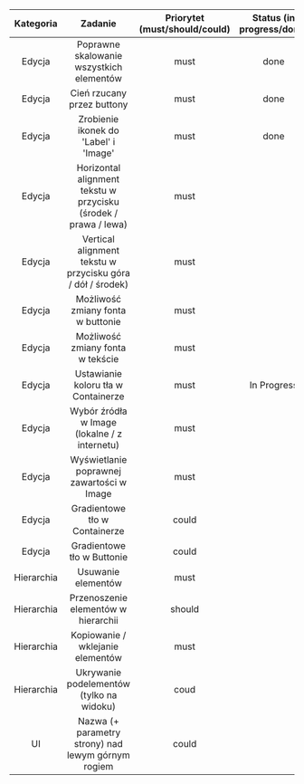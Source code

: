 |  Kategoria | Zadanie | Priorytet (must/should/could) | Status (in progress/done) | Owner |
| :---: | :---: | :---: | :---: | :---: |
|  Edycja | Poprawne skalowanie wszystkich elementów | must | done | Marek |
|  Edycja | Cień rzucany przez buttony | must | done | Marek |
|  Edycja | Zrobienie ikonek do 'Label' i 'Image' | must | done | Marek |
|  Edycja | Horizontal alignment tekstu w przycisku (środek / prawa / lewa) | must |  |  |
|  Edycja | Vertical alignment tekstu w przycisku góra / dół / środek) | must |  |  |
|  Edycja | Możliwość zmiany fonta w buttonie | must |  |  |
|  Edycja | Możliwość zmiany fonta w tekście | must |  |  |
|  Edycja | Ustawianie koloru tła w Containerze | must | In Progress | Kuba |
|  Edycja | Wybór źródła w Image (lokalne / z internetu) | must |  |  |
|  Edycja | Wyświetlanie poprawnej zawartości w Image | must |  |  |
|  Edycja | Gradientowe tło w Containerze | could |  |  |
|  Edycja | Gradientowe tło w Buttonie | could |  |  |
|  Hierarchia | Usuwanie elementów | must |  |  |
|  Hierarchia | Przenoszenie elementów w hierarchii  | should |  |  |
|  Hierarchia | Kopiowanie / wklejanie elementów  | must |  |  |
|  Hierarchia | Ukrywanie podelementów (tylko na widoku) | coud |  |  |
|  UI | Nazwa (+ parametry strony) nad lewym górnym rogiem | could |  |  |
